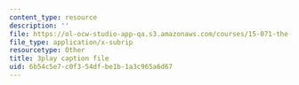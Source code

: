 ```yaml
---
content_type: resource
description: ''
file: https://ol-ocw-studio-app-qa.s3.amazonaws.com/courses/15-071-the-analytics-edge-spring-2017/6b54c5e7c0f354dfbe1b1a3c965a6d67_uo0EmonbUhU.vtt
file_type: application/x-subrip
resourcetype: Other
title: 3play caption file
uid: 6b54c5e7-c0f3-54df-be1b-1a3c965a6d67
---
```

